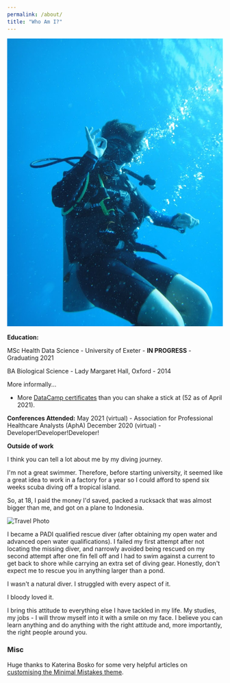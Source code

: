 ```yaml
---
permalink: /about/
title: "Who Am I?"
---
```


![Diving Photo](/assets/images/diving_photo_1.JPG)

**Education:**

MSc Health Data Science - University of Exeter - **IN PROGRESS** - Graduating 2021

BA Biological Science - Lady Margaret Hall, Oxford - 2014

More informally...

-   More [DataCamp certificates](https://www.datacamp.com/profile/sammirosser) than you can shake a stick at (52 as of April 2021).


**Conferences Attended:**
May 2021 (virtual) - Association for Professional Healthcare Analysts (AphA) 
December 2020 (virtual) - Developer!Developer!Developer! 

**Outside of work**

I think you can tell a lot about me by my diving journey.

I'm not a great swimmer. Therefore, before starting university, it seemed like a great idea to work in a factory for a year so I could afford to spend six weeks scuba diving off a tropical island.

So, at 18, I paid the money I'd saved, packed a rucksack that was almost bigger than me, and got on a plane to Indonesia.

![Travel Photo](/assets/images/gili.JPG)

I became a PADI qualified rescue diver (after obtaining my open water and advanced open water qualifications). I failed my first attempt after not locating the missing diver, and narrowly avoided being rescued on my second attempt after one fin fell off and I had to swim against a current to get back to shore while carrying an extra set of diving gear. Honestly, don't expect me to rescue you in anything larger than a pond.

I wasn't a natural diver. I struggled with every aspect of it.

I bloody loved it.

I bring this attitude to everything else I have tackled in my life. My studies, my jobs - I will throw myself into it with a smile on my face. I believe you can learn anything and do anything with the right attitude and, more importantly, the right people around you.


### Misc

Huge thanks to Katerina Bosko for some very helpful articles on [customising the Minimal Mistakes theme](https://www.cross-validated.com/Personal-website-with-Minimal-Mistakes-Jekyll-Theme-HOWTO-Part-II/).